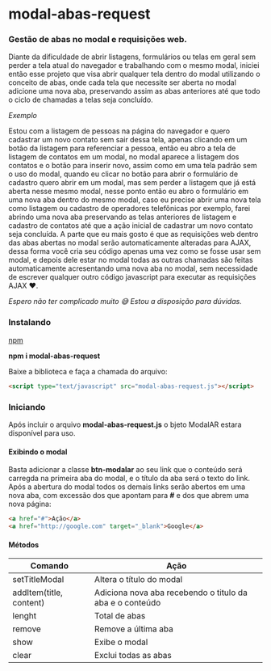 # modal-abas-request
### Gestão de abas no modal e requisições web.

Diante da dificuldade de abrir listagens, formulários ou telas em geral sem perder a tela atual do navegador e 
trabalhando com o mesmo modal, iniciei então esse projeto que visa abrir qualquer tela dentro do modal utilizando o
conceito de abas, onde cada tela que necessite ser aberta no modal adicione uma nova aba, preservando assim as abas
anteriores até que todo o ciclo de chamadas a telas seja concluído.

*Exemplo*

Estou com a listagem de pessoas na página do navegador e quero cadastrar um novo contato sem sair dessa tela, apenas
clicando em um botão da listagem para referenciar a pessoa, então eu abro a tela de listagem de contatos em um modal, no 
modal aparece a listagem dos contatos e o botão para inserir novo, assim como em uma tela padrão sem o uso do modal, 
quando eu clicar no botão para abrir o formulário de cadastro quero abrir em um modal, mas sem perder a listagem que já 
está aberta nesse mesmo modal, nesse ponto então eu abro o formulário em uma nova aba dentro do mesmo modal, caso eu
precise abrir uma nova tela como listagem ou cadastro de operadores telefônicas por exemplo, farei abrindo uma nova aba
preservando as telas anteriores de listagem e cadastro de contatos até que a ação inicial de cadastrar um novo contato
seja concluída. A parte que eu mais gosto é que as requisições web dentro das abas abertas no modal serão 
automaticamente alteradas para AJAX, dessa forma você cria seu código apenas uma vez como se fosse usar sem modal, e
depois dele estar no modal todas as outras chamadas são feitas automaticamente acresentando uma nova aba no modal, sem 
necessidade de escrever qualquer outro código javascript para executar as requisições AJAX :heart:.

*Espero não ter complicado muito :sweat_smile: Estou a disposição para dúvidas.*

### Instalando

[npm](https://www.npmjs.com/package/modal-abas-request)

**npm i modal-abas-request**

Baixe a biblioteca e faça a chamada do arquivo:
```html
<script type="text/javascript" src="modal-abas-request.js"></script>
```

### Iniciando
Após incluir o arquivo **modal-abas-request.js** o bjeto ModalAR estara disponível para uso.

#### Exibindo o modal
Basta adicionar a classe **btn-modalar** ao seu link que o conteúdo será carregda na primeira aba do modal, e o título 
da aba será o texto do link. Após a abertura do modal todos os demais links serão abertos em uma nova aba, com excessão
dos que apontam para **#** e dos que abrem uma nova página:
```html
<a href="#">Ação</a> 
<a href="http://google.com" target="_blank">Google</a> 
```

#### Métodos

Comando | Ação
--------|-----
setTitleModal | Altera o título do modal
addItem(title, content) | Adiciona nova aba recebendo o titulo da aba e o conteúdo
lenght | Total de abas
remove | Remove a última aba
show | Exibe o modal
clear | Exclui todas as abas
